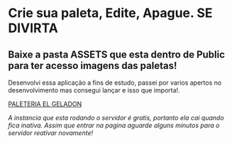 <h1>Crie sua paleta, Edite, Apague. <b>SE DIVIRTA</b></h1>

<h2>Baixe a pasta ASSETS que esta dentro de Public para ter acesso imagens das paletas!</h2>

Desenvolvi essa aplicação a fins de estudo, passei por varios apertos no desenvolvimento mas consegui lançar e isso que importa!.


[PALETERIA EL GELADON](https://paleteria-elgeladon.vercel.app)

<i>A instancia que esta rodando o servidor é gratis, portanto ela cai quando fica inativa. Assim que entrar na pagina aguarde alguns minutos para o servidor reativar novamente!</i>
